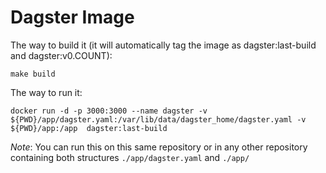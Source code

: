 # Dagster Image

The way to build it (it will automatically tag the image as dagster:last-build and dagster:v0.COUNT):

    make build

The way to run it:

	docker run -d -p 3000:3000 --name dagster -v ${PWD}/app/dagster.yaml:/var/lib/data/dagster_home/dagster.yaml -v ${PWD}/app:/app  dagster:last-build

*Note*: You can run this on this same repository or in any other repository containing both structures `./app/dagster.yaml` and `./app/`